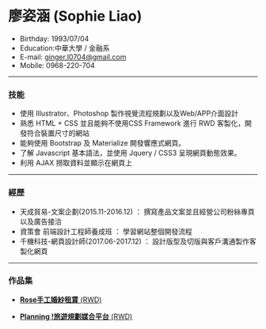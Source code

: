 # 廖姿涵 (Sophie Liao)
- Birthday: 1993/07/04
- Education:中華大學 / 金融系
- E-mail: ginger.l0704@gmail.com
- Mobile: 0968-220-704
<hr>

### 技能
- 使用 Illustrator、Photoshop 製作視覺流程規劃以及Web/APP介面設計
- 熟悉 HTML + CSS 並且能夠不使用CSS Framework 進行 RWD 客製化，開發符合裝置尺寸的網站
- 能夠使用 Bootstrap 及 Materialize 開發響應式網頁。
- 了解 Javascript 基本語法，並使用 Jquery / CSS3 呈現網頁動態效果。
- 利用 AJAX 撈取資料並顯示在網頁上
<hr>

### 經歷 
-  天成貿易-文案企劃(2015.11-2016.12) ： <span>撰寫產品文案並且經營公司粉絲專頁以及廣告接洽</span><BR> 
-  資策會 前端設計工程師養成班 ： <span>學習網站整個開發流程</span><BR>
-  千機科技-網頁設計師(2017.06-2017.12) ： <span>設計版型及切版與客戶溝通製作客製化網頁</span><BR>  
<hr>

### 作品集 
- <a href="http://140.115.236.72/demo-personal/AD105/web/C1600683/Rose/"><B>Rose手工婚紗租賃</B> (RWD)</a> <BR>

- <a href="http://140.115.236.72/demo-projects/AD105/AD105G3/"><B>Planning !旅遊規劃媒合平台</B> (RWD)</a> <BR>





